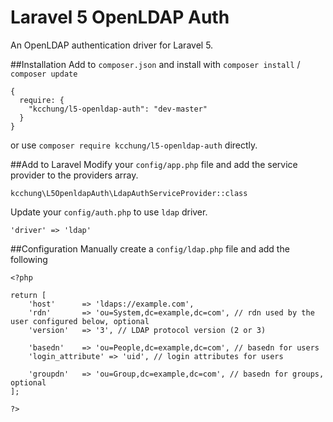 # Laravel 5 OpenLDAP Auth
An OpenLDAP authentication driver for Laravel 5.

##Installation
Add to `composer.json` and install with `composer install` / `composer update`
```
{
  require: {
    "kcchung/l5-openldap-auth": "dev-master"
  }
}
```
or use `composer require kcchung/l5-openldap-auth` directly.

##Add to Laravel
Modify your `config/app.php` file and add the service provider to the providers array.
```
kcchung\L5OpenldapAuth\LdapAuthServiceProvider::class
```
Update your `config/auth.php` to use `ldap` driver.
```
'driver' => 'ldap'
```

##Configuration
Manually create a `config/ldap.php` file and add the following
```
<?php

return [
    'host'      => 'ldaps://example.com',
    'rdn'       => 'ou=System,dc=example,dc=com', // rdn used by the user configured below, optional
    'version'   => '3', // LDAP protocol version (2 or 3)
    
    'basedn'    => 'ou=People,dc=example,dc=com', // basedn for users
    'login_attribute' => 'uid', // login attributes for users

    'groupdn'   => 'ou=Group,dc=example,dc=com', // basedn for groups, optional
];

?>
```






